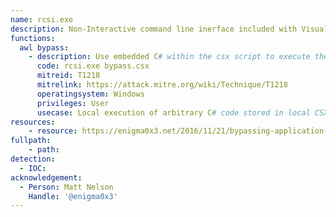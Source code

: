 ```yaml
---
name: rcsi.exe
description: Non-Interactive command line inerface included with Visual Studio.
functions:
  awl bypass:
    - description: Use embedded C# within the csx script to execute the code.
      code: rcsi.exe bypass.csx
      mitreid: T1218
      mitrelink: https://attack.mitre.org/wiki/Technique/T1218
      operatingsystem: Windows
      privileges: User
      usecase: Local execution of arbitrary C# code stored in local CSX file.
resources:
    - resource: https://enigma0x3.net/2016/11/21/bypassing-application-whitelisting-by-using-rcsi-exe/
fullpath:
    - path: 
detection:
  - IOC: 
acknowledgement:
  - Person: Matt Nelson
    Handle: '@enigma0x3'
---
```

